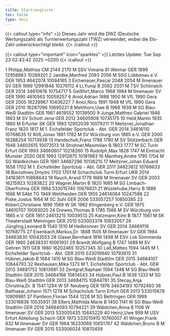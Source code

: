 ```yaml
---
title: Startrangliste
toc: false
type: docs
---
```


{{< callout type="info" >}}
Dieses Jahr wird die DWZ (Deutsche Wertungszahl) als Turnierwertungszahl (TWZ) verwendet, wobei die Elo-Zahl unberücksichtigt bleibt.
{{< /callout >}}

{{< callout type="important" icon="sparkles" >}}
Letztes Update:  Tue Sep 23 02:43:42 2025 +0200
{{< /callout >}}

<startrangliste>
1	Philipp,Mathias	CM	2144	2170	M	SSV Vimaria 91 Weimar	GER	1999	12958883	10269201
2	Jandke,Manfred		2093	2056	M	SSG Lübbenau e.V.	GER	1953	4642074	10094165
3	Eichenauer,Pascal		2048	2054	M	Ilmenauer SV	GER	1999	12991848	10276112
4	Li,Yunqi	B	2062	2031	M	TSV Schönaich	GER	2014	34610618	10754717
5	Geißhirt,Marco		1968	1984	M	Ilmenauer SV	GER	1990	4610563	10059257
6	Aniol,Adrian		1888	1950	M	VfL 1990 Gera	GER	2005	16229967	10406227
7	Aniol,Nico		1991	1949	M	VfL 1990 Gera	GER	2010	16287096	10695221
8	Mehlhorn,Uwe	B	1968	1939	M	SG Blau-Weiß Stadtilm	GER	1961	4619552	10139500
9	Junge,Mattheo Gabriel		1946	1863	M	SV Schott Jena	GER	2012	34605908	10735175
10	Held,Martin		1935	1860	M	Erfurter SK	GER	1993	12902039	10079211
11	Meitzner,Jonathan Franz		1820	1817	M	1. Eichsfelder Sportclub - Abt.	GER	2014	34616110	10768635
12	Röß,Jonas		1881	1782	M	SV Würzburg von 1865 e.V.	GER	2000	16288254	10713938
13	Handschuh,Franz		1788	1780	M	SV Stützerbach	GER	1948	34602615	10073513
14	Strohner,Maximilian	B	1803	1777	M	SC Turm Erfurt	GER	1993	34660607	10218260
15	Rudolph,Max		1828	1747	M	Eintracht Munster 2020	GER	1993	12912875	10181983
16	Manthey,Andre		1795	1704	M	SG Waldkirchen	GER	1961	34667296	10136215
17	Meitzner,Johan Eduard		1658	1702	M	1. Eichsfelder Sportclub - Abt.	GER	2011	34623612	10768633
18	Boroshnev,Dmytro		1703	1701	M	Schachclub Turm Erfurt	UKR	2014	34163611	10868643
19	Rauch,Arwid		1779	1686	M	Ilmenauer SV	GER	2003	16215923	10283822
20	Wagner,Martin	B	1820	1685	M	SG Limbach-Oberfrohna	GER	1994	533015740	10876631
21	Wüstehube,Harry	B	1889	1666	M	SAbt TG 1949 Wehlheiden	GER	1955	24614084	10247588
22	Piske,Justus			1664	M	SC Suhl	GER	2006	533057257	10850385
23	Köberl,Christiane		1696	1589	W	SK 1982 Klingenberg e.V.	GER	1975	34610707	10093020
24	Drewes,Thomas	B	1785	1566	M	SV Würzburg von 1865 e.V.	GER	1951	24613215	10039513
25	Katzmann,Kimi	B	1877	1561	M	SK Theaterstadt Meiningen	GER	2010	533003378	10833057
26	Jüngling,Leonard	B	1540	1510	M	Heilbronner SV	GER	2014	34669116	10768775
27	Eisenbach,Markus,Dr.		1888	1505	M	Ilmenauer SV	GER	1984	34663630	10043553
28	Glaser,Bernhard		1816	1498	M	ESV Lok Sömmerda	GER	1960	24638331	10061931
29	Brandt,Wolfgang	B	1747	1489	M	SV Gehren 1911	GER	1960	16202465	10257345
30	Laß,Matteo		1594	1445	M	1. Eichsfelder Sportclub - Abt.	GER	2015	533019940	10793615
31	Hübner,Jakob	B	1684	1410	M	SG Blau-Weiß Stadtilm	GER	2015	34684107	10844793
32	Rexhausen,Mika			1373	M	1. Eichsfelder Sportclub - Abt.	GER	2013	34681752	10813681
33	Zentgraf,Raphael		1594	1348	M	SG Blau-Weiß Stadtilm	GER	2015	34684166	10814543
34	Hübner,Paul	B	1638	1333	M	SG Blau-Weiß Stadtilm	GER	2013	34684115	10844791
35	Stecay,Anja Christina,Dr.	B	1541	1294	W	SF Neuberg	GER	1976	34634193	10792493
36	Balthasar,Johann		1571	1278	M	Schachclub Turm Erfurt	GER	2013	533015678	10809961
37	Pantleon,Florian		1544	1226	M	SG Bettringen	GER	1999	533016836	10535931
38	Eßers,Mathilda Marie	B	1450	1141	W	SG Blau-Weiß Stadtilm	GER	2014	34684093	10794221
39	Wäldchen,Anna	B		1106	W	Ilmenauer SV	GER	2013	533005435	10845229
40	Heinz,Uwe			999	M	USV Erfurt Abteilung Schach	GER	1973	533015910	10760057
41	Winger,Frank			832	M	Ilmenauer SV	GER	1964	16233069	10651767
42	Wäldchen,Bruno	B			M	Ilmenauer SV	GER	2015	533006024	10870459
</startrangliste>
